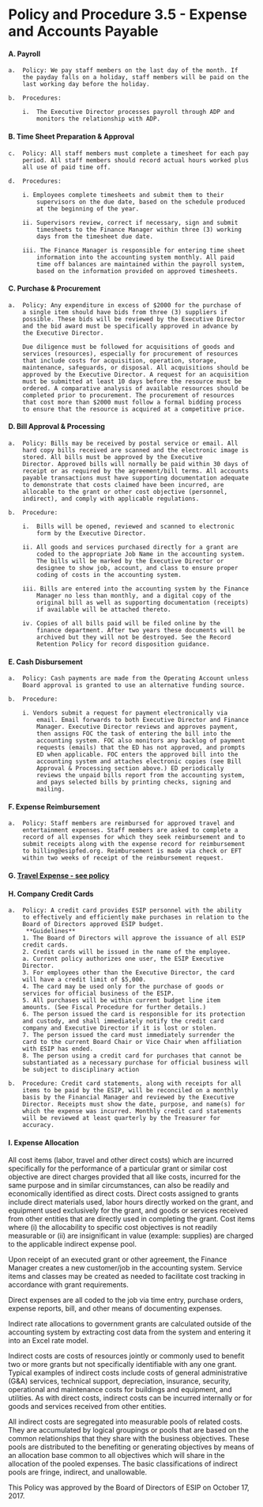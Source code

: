 **Policy and Procedure 3.5 - Expense and Accounts Payable**
===========================================================

#### A.  Payroll

    a.  Policy: We pay staff members on the last day of the month. If
        the payday falls on a holiday, staff members will be paid on the
        last working day before the holiday.

    b.  Procedures:

        i.  The Executive Director processes payroll through ADP and
            monitors the relationship with ADP.

#### B.  Time Sheet Preparation & Approval

    c.  Policy: All staff members must complete a timesheet for each pay
        period. All staff members should record actual hours worked plus
        all use of paid time off.

    d.  Procedures:

        i. Employees complete timesheets and submit them to their
            supervisors on the due date, based on the schedule produced
            at the beginning of the year.

        ii. Supervisors review, correct if necessary, sign and submit
            timesheets to the Finance Manager within three (3) working
            days from the timesheet due date.

        iii. The Finance Manager is responsible for entering time sheet
            information into the accounting system monthly. All paid
            time off balances are maintained within the payroll system,
            based on the information provided on approved timesheets.

#### C.  Purchase & Procurement 

    a.  Policy: Any expenditure in excess of $2000 for the purchase of
        a single item should have bids from three (3) suppliers if
        possible. These bids will be reviewed by the Executive Director
        and the bid award must be specifically approved in advance by
        the Executive Director.
        
        Due diligence must be followed for acquisitions of goods and
        services (resources), especially for procurement of resources
        that include costs for acquisition, operation, storage,
        maintenance, safeguards, or disposal. All acquisitions should be
        approved by the Executive Director. A request for an acquisition
        must be submitted at least 10 days before the resource must be
        ordered. A comparative analysis of available resources should be
        completed prior to procurement. The procurement of resources
        that cost more than $2000 must follow a formal bidding process
        to ensure that the resource is acquired at a competitive price.

#### D.  Bill Approval & Processing 

    a.  Policy: Bills may be received by postal service or email. All
        hard copy bills received are scanned and the electronic image is
        stored. All bills must be approved by the Executive
        Director. Approved bills will normally be paid within 30 days of
        receipt or as required by the agreement/bill terms. All accounts
        payable transactions must have supporting documentation adequate
        to demonstrate that costs claimed have been incurred, are
        allocable to the grant or other cost objective (personnel,
        indirect), and comply with applicable regulations.

    b.  Procedure:

        i.  Bills will be opened, reviewed and scanned to electronic
            form by the Executive Director.

        ii. All goods and services purchased directly for a grant are
            coded to the appropriate Job Name in the accounting system.
            The bills will be marked by the Executive Director or
            designee to show job, account, and class to ensure proper
            coding of costs in the accounting system.

        iii. Bills are entered into the accounting system by the Finance
            Manager no less than monthly, and a digital copy of the
            original bill as well as supporting documentation (receipts)
            if available will be attached thereto.

        iv. Copies of all bills paid will be filed online by the
            finance department. After two years these documents will be
            archived but they will not be destroyed. See the Record
            Retention Policy for record disposition guidance.

#### E.  Cash Disbursement

    a.  Policy: Cash payments are made from the Operating Account unless
        Board approval is granted to use an alternative funding source.

    b.  Procedure:

        i. Vendors submit a request for payment electronically via
            email. Email forwards to both Executive Director and Finance
            Manager. Executive Director reviews and approves payment,
            then assigns FOC the task of entering the bill into the
            accounting system. FOC also monitors any backlog of payment
            requests (emails) that the ED has not approved, and prompts
            ED when applicable. FOC enters the approved bill into the
            accounting system and attaches electronic copies (see Bill
            Approval & Processing section above.) ED periodically
            reviews the unpaid bills report from the accounting system,
            and pays selected bills by printing checks, signing and
            mailing.

#### F.  Expense Reimbursement

    a.  Policy: Staff members are reimbursed for approved travel and
        entertainment expenses. Staff members are asked to complete a
        record of all expenses for which they seek reimbursement and to
        submit receipts along with the expense record for reimbursement
        to billing@esipfed.org. Reimbursement is made via check or EFT
        within two weeks of receipt of the reimbursement request.

#### G.  [Travel Expense - see policy](https://github.com/ESIPFed/Governance/blob/master/ESIP%20Policies%20and%20Procedures/3.0%20Business%20and%20Finance/ESIP%20P%26P%203.5A%20Travel%20and%20Expense%20Reimbursement%20Policy.md)

#### H.  Company Credit Cards

    a.  Policy: A credit card provides ESIP personnel with the ability
        to effectively and efficiently make purchases in relation to the
        Board of Directors approved ESIP budget.
         **Guidelines**
        1. The Board of Directors will approve the issuance of all ESIP
        credit cards.
        2. Credit cards will be issued in the name of the employee.
        a. Current policy authorizes one user, the ESIP Executive
        Director.
        3. For employees other than the Executive Director, the card
        will have a credit limit of $5,000.
        4. The card may be used only for the purchase of goods or
        services for official business of the ESIP.
        5. All purchases will be within current budget line item
        amounts. (See Fiscal Procedure for further details.)
        6. The person issued the card is responsible for its protection
        and custody, and shall immediately notify the credit card
        company and Executive Director if it is lost or stolen.
        7. The person issued the card must immediately surrender the
        card to the current Board Chair or Vice Chair when affiliation
        with ESIP has ended.
        8. The person using a credit card for purchases that cannot be
        substantiated as a necessary purchase for official business will
        be subject to disciplinary action

    b.  Procedure: Credit card statements, along with receipts for all
        items to be paid by the ESIP, will be reconciled on a monthly
        basis by the Financial Manager and reviewed by the Executive
        Director. Receipts must show the date, purpose, and name(s) for
        which the expense was incurred. Monthly credit card statements
        will be reviewed at least quarterly by the Treasurer for
        accuracy.

#### I.  Expense Allocation

All cost items (labor, travel and other direct costs) which are incurred
specifically for the performance of a particular grant or similar cost
objective are direct charges provided that all like costs, incurred for
the same purpose and in similar circumstances, can also be readily and
economically identified as direct costs. Direct costs assigned to grants
include direct materials used, labor hours directly worked on the grant,
and equipment used exclusively for the grant, and goods or services
received from other entities that are directly used in completing the
grant. Cost items where (i) the allocability to specific cost objectives
is not readily measurable or (ii) are insignificant in value (example:
supplies) are charged to the applicable indirect expense pool.

Upon receipt of an executed grant or other agreement, the Finance
Manager creates a new customer/job in the accounting system. Service
items and classes may be created as needed to facilitate cost tracking
in accordance with grant requirements.

Direct expenses are all coded to the job via time entry, purchase
orders, expense reports, bill, and other means of documenting expenses.

Indirect rate allocations to government grants are calculated outside of
the accounting system by extracting cost data from the system and
entering it into an Excel rate model.

Indirect costs are costs of resources jointly or commonly used to
benefit two or more grants but not specifically identifiable with any
one grant. Typical examples of indirect costs include costs of general
administrative (G&A) services, technical support, depreciation,
insurance, security, operational and maintenance costs for buildings and
equipment, and utilities. As with direct costs, indirect costs can be
incurred internally or for goods and services received from other
entities.

All indirect costs are segregated into measurable pools of related
costs. They are accumulated by logical groupings or pools that are based
on the common relationships that they share with the business
objectives. These pools are distributed to the benefiting or generating
objectives by means of an allocation base common to all objectives which
will share in the allocation of the pooled expenses. The basic
classifications of indirect pools are fringe, indirect, and unallowable.

This Policy was approved by the Board of Directors of ESIP on October 17, 2017.

